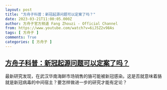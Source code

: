 ```yaml
---
layout: post
title: "方舟子科普：新冠起源问题可以定案了吗？"
date: 2023-03-21T11:00:05.000Z
author: 方舟子官方频道 Fang Zhouzi - Official Channel
from: https://www.youtube.com/watch?v=6iJ5Z2v98As
tags: [ 方舟子 ]
comments: True
categories: [ 方舟子 ]
---
```

<!--1679396405000-->
[方舟子科普：新冠起源问题可以定案了吗？](https://www.youtube.com/watch?v=6iJ5Z2v98As)
------

<div>
最新研究发现，在武汉华南海鲜市场销售的貉可能被新冠感染。这是否就意味着貉就是新冠病毒的中间宿主？要怎样做进一步的研究才能有定论？
</div>

